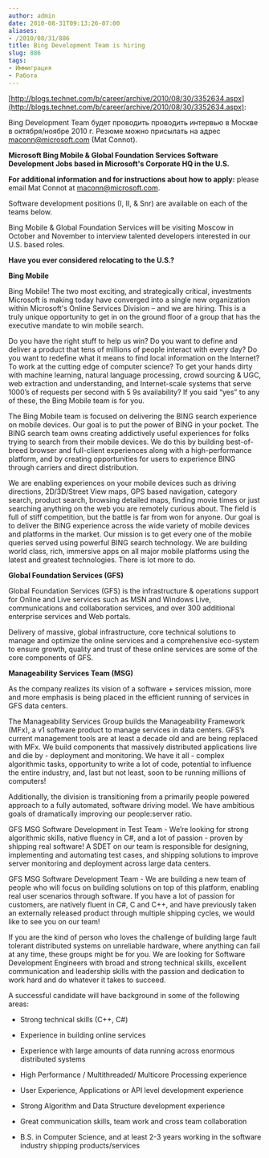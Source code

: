 ```yaml
---
author: admin
date: 2010-08-31T09:13:26-07:00
aliases:
- /2010/08/31/886
title: Bing Development Team is hiring
slug: 886
tags:
- Иммиграция
- Работа
---
```


[http://blogs.technet.com/b/career/archive/2010/08/30/3352634.aspx](http://blogs.technet.com/b/career/archive/2010/08/30/3352634.aspx):

Bing Development Team будет проводить проводить интервью в Москве в октября/ноябре 2010 г. Резюме можно присылать на адрес [maconn@microsoft.com](mailto:maconn@microsoft.com) (Mat Connot).

**Microsoft Bing Mobile & Global Foundation Services Software Development Jobs based in Microsoft's Corporate HQ in the U.S.**

**For additional information and for instructions about how to apply:** please email Mat Connot at [maconn@microsoft.com](mailto:maconn@microsoft.com).

Software development positions (I, II, & Snr) are available on each of the teams below.

Bing Mobile & Global Foundation Services will be visiting Moscow in October and November to interview talented developers interested in our U.S. based roles.

**Have you ever considered relocating to the U.S.?**

**Bing Mobile**

Bing Mobile! The two most exciting, and strategically critical, investments Microsoft is making today have converged into a single new organization within Microsoft's Online Services Division – and we are hiring.  This is a truly unique opportunity to get in on the ground floor of a group that has the executive mandate to win mobile search. 

Do you have the right stuff to help us win? Do you want to define and deliver a product that tens of millions of people interact with every day? Do you want to redefine what it means to find local information on the Internet? To work at the cutting edge of computer science? To get your hands dirty with machine learning, natural language processing, crowd sourcing & UGC, web extraction and understanding, and Internet-scale systems that serve 1000’s of requests per second with 5 9s availability? If you said “yes” to any of these, the Bing Mobile team is for you.

The Bing Mobile team is focused on delivering the BING search experience on mobile devices. Our goal is to put the power of BING in your pocket. The BING search team owns creating addictively useful experiences for folks trying to search from their mobile devices. We do this by building best-of-breed browser and full-client experiences along with a high-performance platform, and by creating opportunities for users to experience BING through carriers and direct distribution.

We are enabling experiences on your mobile devices such as driving directions, 2D/3D/Street View maps, GPS based navigation, category search, product search, browsing detailed maps, finding movie times or just searching anything on the web you are remotely curious about. The field is full of stiff competition, but the battle is far from won for anyone. Our goal is to deliver the BING experience across the wide variety of mobile devices and platforms in the market. Our mission is to get every one of the mobile queries served using powerful BING search technology. We are building world class, rich, immersive apps on all major mobile platforms using the latest and greatest technologies. There is lot more to do.

**Global Foundation Services (GFS)**

Global Foundation Services (GFS) is the infrastructure & operations support for Online and Live services such as MSN and Windows Live, communications and collaboration services, and over 300 additional enterprise services and Web portals.  

Delivery of massive, global infrastructure, core technical solutions to manage and optimize the online services and a comprehensive eco-system to ensure growth, quality and trust of these online services are some of the core components of GFS.

**Manageability Services Team (MSG)**

As the company realizes its vision of a software + services mission, more and more emphasis is being placed in the efficient running of services in GFS data centers. 

The Manageability Services Group builds the Manageability Framework (MFx), a v1 software product to manage services in data centers. GFS’s current management tools are at least a decade old and are being replaced with MFx.  We build components that massively distributed applications live and die by - deployment and monitoring. We have it all - complex algorithmic tasks, opportunity to write a lot of code, potential to influence the entire industry, and, last but not least, soon to be running millions of computers!

Additionally, the division is transitioning from a primarily people powered approach to a fully automated, software driving model.  We have ambitious goals of dramatically improving our people:server ratio.

GFS MSG Software Development in Test Team - We’re looking for strong algorithmic skills, native fluency in C#, and a lot of passion - proven by shipping real software!  A SDET on our team is responsible for designing, implementing and automating test cases, and shipping solutions to improve server monitoring and deployment across large data centers.

GFS MSG Software Development Team - We are building a new team of people who will focus on building solutions on top of this platform, enabling real user scenarios through software.  If you have a lot of passion for customers, are natively fluent in C#, C and C++, and have previously taken an externally released product through multiple shipping cycles, we would like to see you on our team!

If you are the kind of person who loves the challenge of building large fault tolerant distributed systems on unreliable hardware, where anything can fail at any time, these groups might be for you. We are looking for Software Development Engineers with broad and strong technical skills, excellent communication and leadership skills with the passion and dedication to work hard and do whatever it takes to succeed.

A successful candidate will have background in some of the following areas:

  * Strong technical skills (C++, C#)

  * Experience in building online services

  * Experience with large amounts of data running across enormous distributed systems

  * High Performance / Multithreaded/ Multicore Processing experience

  * User Experience, Applications or API level development experience

  * Strong Algorithm and Data Structure development experience

  * Great communication skills, team work and cross team collaboration

  * B.S. in Computer Science, and at least 2-3 years working in the software industry shipping products/services
